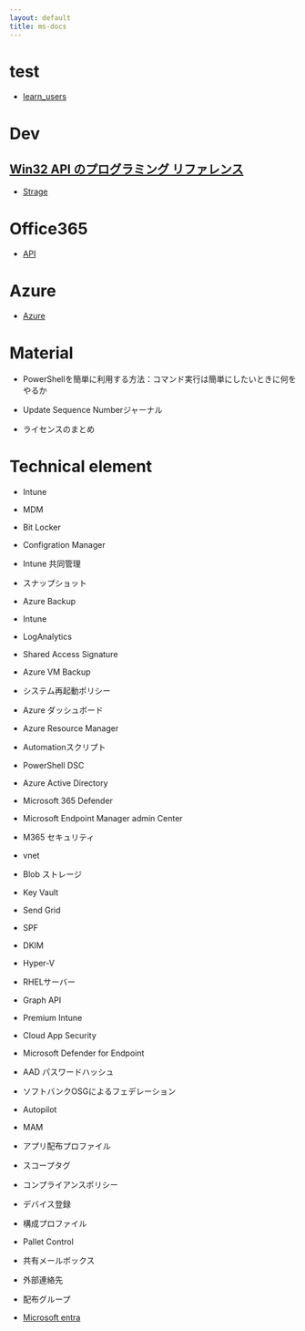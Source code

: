 ```yaml
---
layout: default
title: ms-docs
---
```


# test

* [learn_users](https://learn.microsoft.com/ja-jp/users/nakamurk-3220/transcript)

# Dev

## [Win32 API のプログラミング リファレンス](https://learn.microsoft.com/ja-jp/windows/win32/api/)


* [Strage](https://learn.microsoft.com/ja-jp/windows/win32/api/winioctl/ns-winioctl-usn_journal_data_v0)


# Office365

* [API](https://github.com/MicrosoftDocs/office-365-management-api.ja-JP)

# Azure

* [Azure](https://github.com/MicrosoftDocs/azure-docs.ja-jp)

# Material

* PowerShellを簡単に利用する方法：コマンド実行は簡単にしたいときに何をやるか
* Update Sequence Numberジャーナル

* ライセンスのまとめ

# Technical element

* Intune
* MDM
* Bit Locker

* Configration Manager
* Intune 共同管理
* スナップショット
* Azure Backup
* Intune
* LogAnalytics
* Shared Access Signature
* Azure VM Backup
* システム再起動ポリシー
* Azure ダッシュボード
* Azure Resource Manager
* Automationスクリプト
* PowerShell DSC
* Azure Active Directory
* Microsoft 365 Defender

* Microsoft Endpoint Manager admin Center
* M365 セキュリティ
* vnet
* Blob ストレージ
* Key Vault

* Send Grid
* SPF
* DKIM
* Hyper-V
* RHELサーバー

* Graph API

* Premium Intune
* Cloud App Security
* Microsoft Defender for Endpoint
* AAD パスワードハッシュ
* ソフトバンクOSGによるフェデレーション
* Autopilot
* MAM
* アプリ配布プロファイル 
* スコープタグ
* コンプライアンスポリシー
* デバイス登録
* 構成プロファイル
* Pallet Control

* 共有メールボックス
* 外部連絡先
* 配布グループ

* [Microsoft entra](https://www.microsoft.com/ja-jp/security/business/microsoft-entra)
